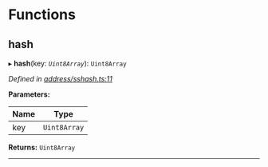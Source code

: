 

# Functions

<a id="hash"></a>

##  hash

▸ **hash**(key: *`Uint8Array`*): `Uint8Array`

*Defined in [address/sshash.ts:11](https://github.com/polkadot-js/common/blob/66803c5/packages/util-crypto/src/address/sshash.ts#L11)*

**Parameters:**

| Name | Type |
| ------ | ------ |
| key | `Uint8Array` |

**Returns:** `Uint8Array`

___

